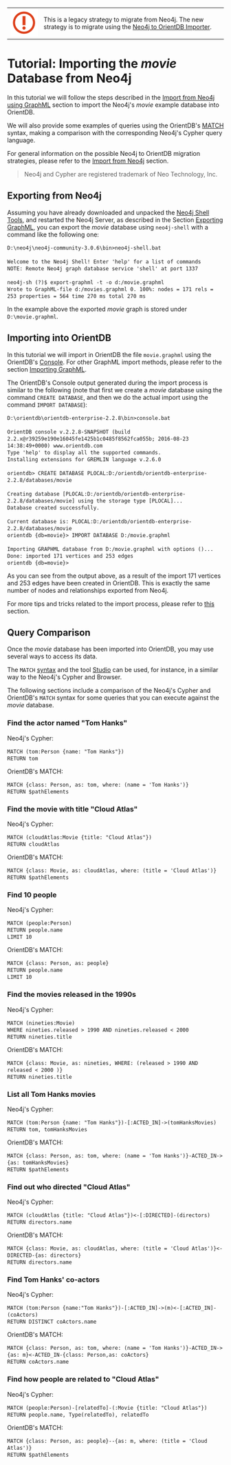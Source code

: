 
| | |
|----|-----|
|![](../../images/warning.png)| This is a legacy strategy to migrate from Neo4j. The new strategy is to migrate using the [Neo4j to OrientDB Importer](../../neo4j-to-orientdb-importer/README.md). 


# Tutorial: Importing the *movie* Database from Neo4j

In this tutorial we will follow the steps described in the [Import from Neo4j using GraphML](../../admin/Import-from-Neo4j-using-GraphML.md) section to import the Neo4j's *movie* example database into OrientDB.

We will also provide some examples of queries using the OrientDB's [MATCH](../../sql/SQL-Match.md) syntax, making a comparison with the corresponding Neo4j's Cypher query language.

For general information on the possible Neo4j to OrientDB migration strategies, please refer to the [Import from Neo4j](../../admin/Import-from-Neo4j-into-OrientDB.md) section. 

>Neo4j and Cypher are registered trademark of Neo Technology, Inc.

## Exporting from Neo4j

Assuming you have already downloaded and unpacked the [Neo4j Shell Tools](https://github.com/jexp/neo4j-shell-tools), and restarted the Neo4j Server, as described in the Section [Exporting GraphML](../../admin/Import-from-Neo4j-using-GraphML.md#exporting-graphml), you can export the *movie* database using `neo4j-shell` with a command like the following one:

```
D:\neo4j\neo4j-community-3.0.6\bin>neo4j-shell.bat

Welcome to the Neo4j Shell! Enter 'help' for a list of commands
NOTE: Remote Neo4j graph database service 'shell' at port 1337

neo4j-sh (?)$ export-graphml -t -o d:/movie.graphml
Wrote to GraphML-file d:/movies.graphml 0. 100%: nodes = 171 rels = 253 properties = 564 time 270 ms total 270 ms
```

In the example above the exported *movie* graph is stored under `D:\movie.graphml`.


## Importing into OrientDB

In this tutorial we will import in OrientDB the file `movie.graphml` using the OrientDB's [Console](../../console/README.md). For other GraphML import methods, please refer to the section [Importing GraphML](../../admin/Import-from-Neo4j-using-GraphML.md#importing-graphml).

The OrientDB's Console output generated during the import process is similar to the following (note that first we create a *movie* database using the command `CREATE DATABASE`, and then we do the actual import using the command `IMPORT DATABASE`):

```
D:\orientdb\orientdb-enterprise-2.2.8\bin>console.bat

OrientDB console v.2.2.8-SNAPSHOT (build 2.2.x@r39259e190e16045fe1425b1c0485f8562fca055b; 2016-08-23 14:38:49+0000) www.orientdb.com
Type 'help' to display all the supported commands.
Installing extensions for GREMLIN language v.2.6.0

orientdb> CREATE DATABASE PLOCAL:D:/orientdb/orientdb-enterprise-2.2.8/databases/movie

Creating database [PLOCAL:D:/orientdb/orientdb-enterprise-2.2.8/databases/movie] using the storage type [PLOCAL]...
Database created successfully.

Current database is: PLOCAL:D:/orientdb/orientdb-enterprise-2.2.8/databases/movie
orientdb {db=movie}> IMPORT DATABASE D:/movie.graphml

Importing GRAPHML database from D:/movie.graphml with options ()...
Done: imported 171 vertices and 253 edges
orientdb {db=movie}>
```

As you can see from the output above, as a result of the import 171 vertices and 253 edges have been created in OrientDB. This is exactly the same number of nodes and relationships exported from Neo4j.

For more tips and tricks related to the import process, please refer to [this](../../admin/Import-from-Neo4j-using-GraphML.md#import-tips-and-tricks) section.


## Query Comparison

Once the *movie* database has been imported into OrientDB, you may use several ways to access its data.

The `MATCH` [syntax](../../sql/SQL-Match.md) and the tool [Studio](../../studio/README.md) can be used, for instance, in a similar way to the Neo4j's Cypher and Browser.

The following sections include a comparison of the Neo4j's Cypher and OrientDB's `MATCH` syntax for some queries that you can execute against the *movie* database.


### Find the actor named "Tom Hanks"

Neo4j's Cypher:

```
MATCH (tom:Person {name: "Tom Hanks"}) 
RETURN tom
```

OrientDB's MATCH:

```
MATCH {class: Person, as: tom, where: (name = 'Tom Hanks')} 
RETURN $pathElements
```

### Find the movie with title "Cloud Atlas"

Neo4j's Cypher:

```
MATCH (cloudAtlas:Movie {title: "Cloud Atlas"}) 
RETURN cloudAtlas
```

OrientDB's MATCH:

```
MATCH {class: Movie, as: cloudAtlas, where: (title = 'Cloud Atlas')} 
RETURN $pathElements
```

### Find 10 people

Neo4j's Cypher:

```
MATCH (people:Person) 
RETURN people.name 
LIMIT 10
```

OrientDB's MATCH:

```
MATCH {class: Person, as: people} 
RETURN people.name
LIMIT 10
``` 

### Find the movies released in the 1990s

Neo4j's Cypher:

```
MATCH (nineties:Movie) 
WHERE nineties.released > 1990 AND nineties.released < 2000 
RETURN nineties.title
```

OrientDB's MATCH:

```
MATCH {class: Movie, as: nineties, WHERE: (released > 1990 AND released < 2000 )} 
RETURN nineties.title
```

### List all Tom Hanks movies

Neo4j's Cypher:

```
MATCH (tom:Person {name: "Tom Hanks"})-[:ACTED_IN]->(tomHanksMovies) 
RETURN tom, tomHanksMovies
```

OrientDB's MATCH:

```
MATCH {class: Person, as: tom, where: (name = 'Tom Hanks')}-ACTED_IN->{as: tomHanksMovies}
RETURN $pathElements
```

### Find out who directed "Cloud Atlas"

Neo4j's Cypher:

```
MATCH (cloudAtlas {title: "Cloud Atlas"})<-[:DIRECTED]-(directors)
RETURN directors.name
```

OrientDB's MATCH:

```
MATCH {class: Movie, as: cloudAtlas, where: (title = 'Cloud Atlas')}<-DIRECTED-{as: directors}
RETURN directors.name
```

### Find Tom Hanks' co-actors

Neo4j's Cypher:

```
MATCH (tom:Person {name:"Tom Hanks"})-[:ACTED_IN]->(m)<-[:ACTED_IN]-(coActors) 
RETURN DISTINCT coActors.name
```

OrientDB's MATCH:

```
MATCH {class: Person, as: tom, where: (name = 'Tom Hanks')}-ACTED_IN->{as: m}<-ACTED_IN-{class: Person,as: coActors}
RETURN coActors.name
```

### Find how people are related to "Cloud Atlas"

Neo4j's Cypher:

```
MATCH (people:Person)-[relatedTo]-(:Movie {title: "Cloud Atlas"}) 
RETURN people.name, Type(relatedTo), relatedTo
```

OrientDB's MATCH:

```
MATCH {class: Person, as: people}--{as: m, where: (title = 'Cloud Atlas')}
RETURN $pathElements
```
